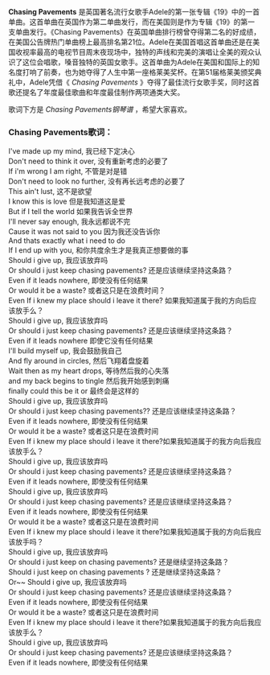 

**Chasing Pavements**
是英国著名流行女歌手Adele的第一张专辑《19》中的一首单曲。这首单曲在英国作为第二单曲发行，而在美国则是作为专辑《19》的第一支单曲发行。《Chasing
Pavements》在英国单曲排行榜曾夺得第二名的好成绩，在美国公告牌热门单曲榜上最高排名第21位。Adele在美国首唱这首单曲还是在美国收视率最高的电视节目周末夜现场中，独特的声线和完美的演唱让全美的观众认识了这位会唱歌，嗓音独特的英国女歌手。这首单曲为Adele在美国和国际上的知名度打响了前奏，也为她夺得了人生中第一座格莱美奖杯。在第51届格莱美颁奖典礼中，Adele凭借《
_Chasing Pavements_ 》夺得了最佳流行女歌手奖，同时这首歌还提名了年度最佳歌曲和年度最佳制作两项通类大奖。

  
歌词下方是 _Chasing Pavements钢琴谱_ ，希望大家喜欢。

### Chasing Pavements歌词：

I've made up my mind, 我已经下定决心  
Don't need to think it over, 没有重新考虑的必要了  
If i'm wrong I am right, 不管是对是错  
Don't need to look no further, 没有再长远考虑的必要了  
This ain't lust, 这不是欲望  
I know this is love 但是我知道这是爱  
But if I tell the world 如果我告诉全世界  
I'll never say enough, 我永远都说不完  
Cause it was not said to you 因为我还没告诉你  
And thats exactly what i need to do  
If I end up with you, 和你共度余生才是我真正想要做的事  
Should i give up, 我应该放弃吗  
Or should i just keep chasing pavements? 还是应该继续坚持这条路？  
Even if it leads nowhere, 即使没有任何结果  
Or would it be a waste? 或者这只是在浪费时间？  
Even If i knew my place should i leave it there? 如果我知道属于我的方向后应该放手么？  
Should i give up, 我应该放弃吗  
Or should i just keep chasing pavements? 还是应该继续坚持这条路？  
Even if it leads nowhere 即使它没有任何结果  
I'll build myself up, 我会鼓励我自己  
And fly around in circles, 然后飞翔着盘旋着  
Wait then as my heart drops, 等待然后我的心失落  
and my back begins to tingle 然后我开始感到刺痛  
finally could this be it or 最终会是这样的  
Should i give up, 我应该放弃吗  
Or should i just keep chasing pavements?? 还是应该继续坚持这条路？  
Even if it leads nowhere, 即使没有任何结果  
Or would it be a waste? 或者这只是在浪费时间  
Even If i knew my place should i leave it there?如果我知道属于的我方向后我应该放手么？  
Should i give up, 我应该放弃吗  
Or should i just keep chasing pavements? 还是应该继续坚持这条路？  
Even if it leads nowhere, 即使没有任何结果  
Should i give up, 我应该放弃吗  
Or should i just keep chasing pavements? 还是应该继续坚持这条路？  
Even if it leads nowhere, 即使没有任何结果  
Or would it be a waste? 或者这只是在浪费时间  
Even If i knew my place should i leave it there?如果我知道属于我的方向后我应该放手吗？  
Should i give up, 我应该放弃吗  
Or should i just keep on chasing pavements? 还是继续坚持这条路？  
Should i just keep on chasing pavements ? 还是继续坚持这条路？  
Or~~ Should i give up, 我应该放弃吗  
Or should i just keep chasing pavements? 还是应该继续坚持这条路？  
Even if it leads nowhere, 即使没有任何结果  
Or would it be a waste? 或者这只是在浪费时间  
Even If i knew my place should i leave it there?如果我知道属于的我方向后我应该放手么？  
Should i give up, 我应该放弃吗  
Or should i just keep chasing pavements? 还是应该继续坚持这条路？  
Even if it leads nowhere, 即使没有任何结果

